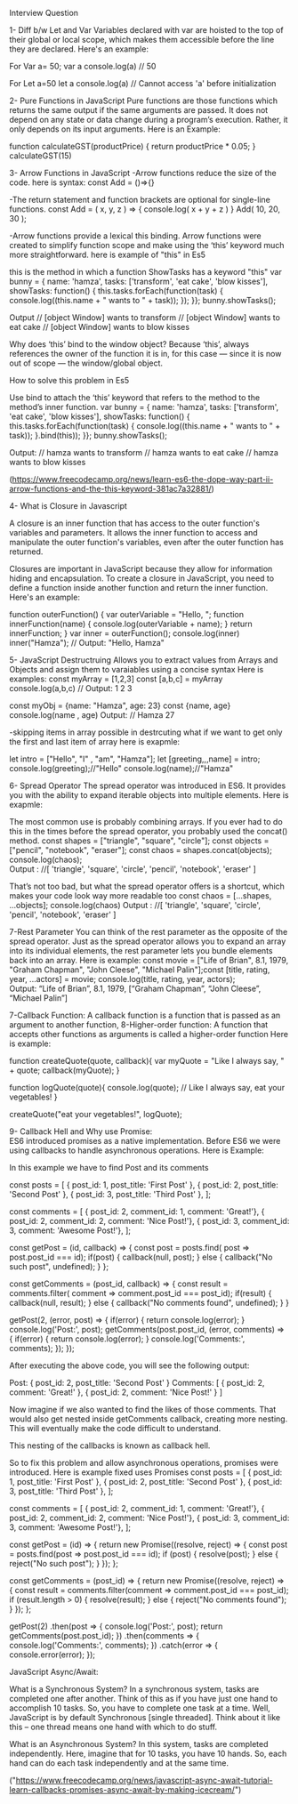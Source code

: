Interview Question

1- Diff b/w Let and Var
Variables declared with var are hoisted to the top of their global or local scope, which makes them accessible before the line they are declared.
Here's an example:

For Var
a= 50;
var a
console.log(a) // 50

For Let
a=50
let a
console.log(a) // Cannot access 'a' before initialization

2- Pure Functions in JavaScript
Pure functions are those functions which returns the same output if the same arguments are passed. It does not depend on any state or data change during a program’s execution. Rather, it only depends on its input arguments.
Here is an Example:

function calculateGST(productPrice) {
return productPrice \* 0.05;
}
calculateGST(15)

3- Arrow Functions in JavaScript
-Arrow functions reduce the size of the code.
here is syntax:
const Add = ()=>{}

-The return statement and function brackets are optional for single-line functions.
const Add = ( x, y, z ) => {
console.log( x + y + z )
}
Add( 10, 20, 30 );

-Arrow functions provide a lexical this binding. Arrow functions were created to simplify function scope and make using the ‘this’ keyword much more straightforward.
here is example of "this" in Es5

this is the method in which a function ShowTasks has a keyword "this"
var bunny = {
name: 'hamza',
tasks: ['transform', 'eat cake', 'blow kisses'],
showTasks: function() {
this.tasks.forEach(function(task) {
console.log((this.name + " wants to " + task));
});
}};
bunny.showTasks();

Output
// [object Window] wants to transform
// [object Window] wants to eat cake
// [object Window] wants to blow kisses

Why does ‘this’ bind to the window object? Because ‘this’, always references the owner of the function it is in, for this case — since it is now out of scope — the window/global object.

How to solve this problem in Es5

Use bind to attach the ‘this’ keyword that refers to the method to the method’s inner function.
var bunny = {
name: 'hamza',
tasks: ['transform', 'eat cake', 'blow kisses'],
showTasks: function() {
this.tasks.forEach(function(task) {
console.log((this.name + " wants to " + task));
}.bind(this));
}};
bunny.showTasks();

Output:
// hamza wants to transform
// hamza wants to eat cake
// hamza wants to blow kisses

(https://www.freecodecamp.org/news/learn-es6-the-dope-way-part-ii-arrow-functions-and-the-this-keyword-381ac7a32881/)

4- What is Closure in Javascript

A closure is an inner function that has access to the outer function's variables and parameters. It allows the inner function to access and manipulate the outer function's variables, even after the outer function has returned.

Closures are important in JavaScript because they allow for information hiding and encapsulation.
To create a closure in JavaScript, you need to define a function inside another function and return the inner function.
Here's an example:

function outerFunction() {
var outerVariable = "Hello, ";
function innerFunction(name) {
console.log(outerVariable + name);
}
return innerFunction;
}
var inner = outerFunction();
console.log(inner)
inner("Hamza"); // Output: "Hello, Hamza"

5- JavaScript Destructruing
Allows you to extract values from Arrays and Objects and assign them to varaiables using a concise syntax
Here is examples:
const myArray = [1,2,3]
const [a,b,c] = myArray
console.log(a,b,c) // Output: 1 2 3

const myObj = {name: "Hamza", age: 23}
const {name, age}
console.log(name , age) Output: // Hamza 27

-skipping items in array possible in destrcuting
what if we want to get only the first and last item of array
here is exapmle:

let intro = ["Hello", "I" , "am", "Hamza"];
let [greeting,,,name] = intro;
console.log(greeting);//"Hello"
console.log(name);//"Hamza"

6- Spread Operator
The spread operator was introduced in ES6. It provides you with the ability to expand iterable objects into multiple elements.
Here is exapmle:

The most common use is probably combining arrays. If you ever had to do this in the times before the spread operator, you probably used the concat() method.
const shapes = ["triangle", "square", "circle"];
const objects = ["pencil", "notebook", "eraser"];
const chaos = shapes.concat(objects);
console.log(chaos);  
 Output : //[ 'triangle', 'square', 'circle', 'pencil', 'notebook', 'eraser' ]

That’s not too bad, but what the spread operator offers is a shortcut, which makes your code look way more readable too
const chaos = [...shapes, ...objects];
console.log(chaos)
Output : //[ 'triangle', 'square', 'circle', 'pencil', 'notebook', 'eraser' ]

7-Rest Parameter
You can think of the rest parameter as the opposite of the spread operator. Just as the spread operator allows you to expand an array into its individual elements, the rest parameter lets you bundle elements back into an array.
Here is example:
const movie = ["Life of Brian", 8.1, 1979, "Graham Chapman", "John Cleese", "Michael Palin"];const [title, rating, year, ...actors] = movie;
console.log(title, rating, year, actors);  
Output: “Life of Brian”, 8.1, 1979, [“Graham Chapman”, “John Cleese”, “Michael Palin”]

7-Callback Function:
A callback function is a function that is passed as an argument to another function,
8-Higher-order function:
A function that accepts other functions as arguments is called a higher-order function
Here is example:

function createQuote(quote, callback){
var myQuote = "Like I always say, " + quote;
callback(myQuote);
}

function logQuote(quote){
console.log(quote); // Like I always say, eat your vegetables!
}

createQuote("eat your vegetables!", logQuote);

9- Callback Hell and Why use Promise:  
 ES6 introduced promises as a native implementation. Before ES6 we were using callbacks to handle asynchronous operations.
Here is Example:

In this example we have to find Post and its comments

const posts = [
{ post_id: 1, post_title: 'First Post' },
{ post_id: 2, post_title: 'Second Post' },
{ post_id: 3, post_title: 'Third Post' },
];

const comments = [
{ post_id: 2, comment_id: 1, comment: 'Great!'},
{ post_id: 2, comment_id: 2, comment: 'Nice Post!'},
{ post_id: 3, comment_id: 3, comment: 'Awesome Post!'},
];

const getPost = (id, callback) => {
const post = posts.find( post => post.post_id === id);
if(post) {
callback(null, post);
} else {
callback("No such post", undefined);
}
};

const getComments = (post_id, callback) => {
const result = comments.filter( comment => comment.post_id === post_id);
if(result) {
callback(null, result);
} else {
callback("No comments found", undefined);
}
}

getPost(2, (error, post) => {
if(error) {
return console.log(error);
}
console.log('Post:', post);
getComments(post.post_id, (error, comments) => {
if(error) {
return console.log(error);
}
console.log('Comments:', comments);
});
});

After executing the above code, you will see the following output:

Post: { post_id: 2, post_title: 'Second Post' }
Comments: [
{ post_id: 2, comment: 'Great!' },
{ post_id: 2, comment: 'Nice Post!' }
]

Now imagine if we also wanted to find the likes of those comments. That would also get nested inside getComments callback, creating more nesting. This will eventually make the code difficult to understand.

This nesting of the callbacks is known as callback hell.

So to fix this problem and allow asynchronous operations, promises were introduced.
Here is example fixed uses Promises
const posts = [
{ post_id: 1, post_title: 'First Post' },
{ post_id: 2, post_title: 'Second Post' },
{ post_id: 3, post_title: 'Third Post' },
];

const comments = [
{ post_id: 2, comment_id: 1, comment: 'Great!'},
{ post_id: 2, comment_id: 2, comment: 'Nice Post!'},
{ post_id: 3, comment_id: 3, comment: 'Awesome Post!'},
];

const getPost = (id) => {
return new Promise((resolve, reject) => {
const post = posts.find(post => post.post_id === id);
if (post) {
resolve(post);
} else {
reject("No such post");
}
});
};

const getComments = (post_id) => {
return new Promise((resolve, reject) => {
const result = comments.filter(comment => comment.post_id === post_id);
if (result.length > 0) {
resolve(result);
} else {
reject("No comments found");
}
});
};

getPost(2)
.then(post => {
console.log('Post:', post);
return getComments(post.post_id);
})
.then(comments => {
console.log('Comments:', comments);
})
.catch(error => {
console.error(error);
});

JavaScript Async/Await:

What is a Synchronous System?
In a synchronous system, tasks are completed one after another.
Think of this as if you have just one hand to accomplish 10 tasks. So, you have to complete one task at a time.
Well, JavaScript is by default Synchronous [single threaded]. Think about it like this – one thread means one hand with which to do stuff.

What is an Asynchronous System?
In this system, tasks are completed independently.
Here, imagine that for 10 tasks, you have 10 hands. So, each hand can do each task independently and at the same time.

("https://www.freecodecamp.org/news/javascript-async-await-tutorial-learn-callbacks-promises-async-await-by-making-icecream/")
